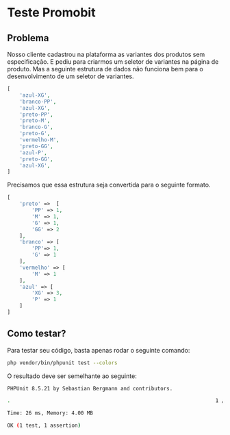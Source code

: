# Teste Promobit

## Problema

Nosso cliente cadastrou na plataforma as variantes dos produtos sem especificação. E pediu para criarmos um seletor de variantes na página de produto. Mas a seguinte estrutura de dados não funciona bem para o desenvolvimento de um seletor de variantes.

```php
[
    'azul-XG',
    'branco-PP',
    'azul-XG',
    'preto-PP',
    'preto-M',
    'branco-G',
    'preto-G',
    'vermelho-M',
    'preto-GG',
    'azul-P',
    'preto-GG',
    'azul-XG',
]
```

Precisamos que essa estrutura seja convertida para o seguinte formato.

```php
[
    'preto' =>  [
        'PP' => 1,
        'M' => 1,
        'G' => 1,
        'GG' => 2
    ],
    'branco' => [
        'PP'=> 1,
        'G' => 1
    ],
    'vermelho' => [
        'M' => 1
    ],
    'azul' => [
        'XG' => 3,
        'P' => 1
    ]
]
```

## Como testar?

Para testar seu código, basta apenas rodar o seguinte comando:

```bash
php vendor/bin/phpunit test --colors
```

O resultado deve ser semelhante ao seguinte:

```bash
PHPUnit 8.5.21 by Sebastian Bergmann and contributors.

.                                                                   1 / 1 (100%)

Time: 26 ms, Memory: 4.00 MB

OK (1 test, 1 assertion)
```
